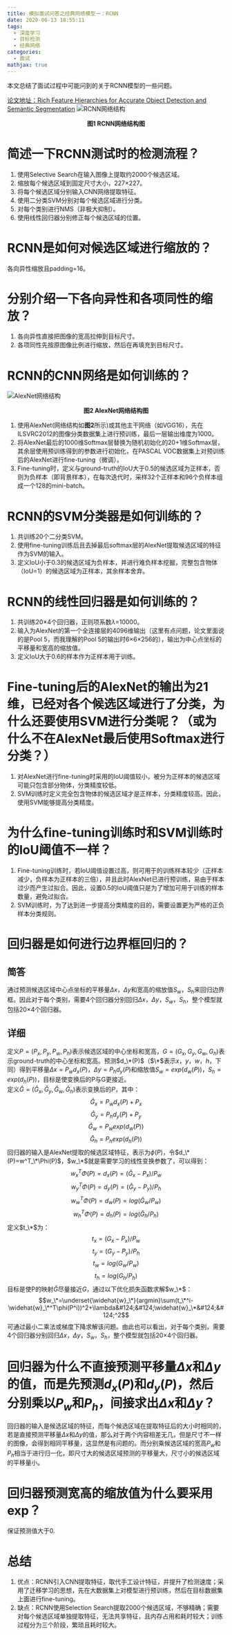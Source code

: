 ```yaml
---
title: 模拟面试问答之经典网络模型一：RCNN
date: 2020-06-13 18:55:11
tags:
  - 深度学习
  - 目标检测
  - 经典网络
categories:
  - 面试
mathjax: true
---
```


本文总结了面试过程中可能问到的关于RCNN模型的一些问题。

[论文地址：Rich Feature Hierarchies for Accurate Object Detection and Semantic Segmentation](https://arxiv.org/abs/1311.2524)
![RCNN网络结构](1.png)
<center><b>图1 RCNN网络结构图</b></center>

<!--more-->

# 简述一下RCNN测试时的检测流程？
1. 使用Selective Search在输入图像上提取约2000个候选区域。
2. 缩放每个候选区域到固定尺寸大小，227×227。
3. 将每个候选区域分别输入CNN网络提取特征。
4. 使用二分类SVM分别对每个候选区域进行分类。
5. 对每个类别进行NMS（非极大抑制）。
6. 使用线性回归器分别修正每个候选区域的位置。

# RCNN是如何对候选区域进行缩放的？
各向异性缩放且padding=16。

# 分别介绍一下各向异性和各项同性的缩放？
1. 各向异性直接把图像的宽高拉伸到目标尺寸。
2. 各项同性先按原图像比例进行缩放，然后在再填充到目标尺寸。

# RCNN的CNN网络是如何训练的？
![AlexNet网络结构](2.jpg)
<center><b>图2 AlexNet网络结构图</b></center>

1. 使用AlexNet(网络结构如**图2**所示)或其他主干网络（如VGG16），先在ILSVRC2012的图像分类数据集上进行预训练，最后一层输出维度为1000。
2. 将AlexNet最后的1000维Softmax层替换为随机初始化的20+1维Softmax层，其余层使用预训练得到的参数进行初始化，在PASCAL VOC数据集上对预训练后的AlexNet进行fine-tuning（微调）。
3. Fine-tuning时，定义与ground-truth的IoU大于0.5的候选区域为正样本，否则为负样本（即背景样本），在每次迭代时，采样32个正样本和96个负样本组成一个128的mini-batch。

# RCNN的SVM分类器是如何训练的？
1. 共训练20个二分类SVM。
2. 使用fine-tuning训练后且去掉最后softmax层的AlexNet提取候选区域的特征作为SVM的输入。
3. 定义IoU小于0.3的候选区域为负样本，并进行难负样本挖掘，完整包含物体（IoU=1）的候选区域为正样本，其余样本舍弃。

# RCNN的线性回归器是如何训练的？
1. 共训练20×4个回归器，正则项系数$\lambda$=10000。
2. 输入为AlexNet的第一个全连接层的4096维输出（这里有点问题，论文里面说的是Pool 5，而我理解的Pool 5的输出时6×6×256的），输出为中心点坐标的平移量和宽高的缩放值。
3. 定义IoU大于0.6的样本作为正样本用于训练。

# Fine-tuning后的AlexNet的输出为21维，已经对各个候选区域进行了分类，为什么还要使用SVM进行分类呢？（或为什么不在AlexNet最后使用Softmax进行分类？）
1. 对AlexNet进行fine-tuning时采用的IoU阈值较小，被分为正样本的候选区域可能只包含部分物体，分类精度较低。
2. SVM训练时定义完全包含物体的候选区域才是正样本，分类精度较高。因此，使用SVM能够提高分类精度。

# 为什么fine-tuning训练时和SVM训练时的IoU阈值不一样？
1. Fine-tuning训练时，若IoU阈值设置过高，则可用于的训练样本较少（正样本减少，负样本为正样本的三倍），并且此时AlexNet已进行预训练，易由于样本过少而产生过拟合。因此，设置0.5的IoU阈值只是为了增加可用于训练的样本数量，避免过拟合。  
2. SVM训练时，为了达到进一步提高分类精度的目的，需要设置更为严格的正负样本分类规则。

# 回归器是如何进行边界框回归的？
## 简答
通过预测候选区域中心点坐标的平移量$\Delta x$，$\Delta y$和宽高的缩放值$S_w$，$S_h$来回归边界框。因此对于每个类别，需要4个回归器分别回归$\Delta x$，$\Delta y$，$S_w$，$S_h$，整个模型就包括20×4个回归器。

## 详细
定义$P=(P_x,P_y,P_w,P_h)$表示候选区域的中心坐标和宽高，$G=(G_x,G_y,G_w,G_h)$表示ground-truth的中心坐标和宽高。预测$d_\*(P)$（$\*$表示$x$，$y$，$w$，$h$，下同）得到平移量$\Delta x=P_wd_x(P)$，$\Delta y=P_hd_y(P)$和缩放值$S_w=exp(d_w(P))$，$S_h=exp(d_h(P))$，目标是使变换后的P与G更接近。  
定义$\widehat{G}=(\widehat{G}_x,\widehat{G}_y,\widehat{G}_w,\widehat{G}_h)$表示变换后的$P$，其中：
$$\widehat{G}_x=P_wd_x(P)+P_x$$
$$\widehat{G}_y=P_hd_y(P)+P_y$$
$$\widehat{G}_w=P_wexp(d_w(P))$$
$$\widehat{G}_h=P_hexp(d_h(P))$$
回归器的输入是AlexNet提取的候选区域特征，表示为$\phi(P)$，令$d_\*(P)=w^T_\*\Phi(P)$，$w_\*$就是需要学习的线性变换参数了，可以得到：
$$w^T_x\Phi(P)=d_x(P)=(\widehat{G}_x-P_x)/P_w$$
$$w^T_y\Phi(P)=d_y(P)=(\widehat{G}_y-P_y)/P_h$$
$$w^T_w\Phi(P)=d_w(P)=log(\widehat{G}_w/P_w)$$
$$w^T_h\Phi(P)=d_h(P)=log(\widehat{G}_h/P_h)$$
定义$t_\*$为：
$$t_x=(G_x-P_x)/P_w$$
$$t_y=(G_y-P_y)/P_h$$
$$t_w=log(G_w/P_w)$$
$$t_h=log(G_h/P_h)$$
目标是使P的映射$\widehat{G}$尽量接近$G$，通过以下优化损失函数求解$w_\*$：
$$w_\*=\underset{\widehat{w}_\*}{argmin}\sum(t_\*^i-\widehat{w}_\*^T\phi(P^i))^2+\lambda&#124;&#124;\widehat{w}_\*&#124;&#124;^2$$
可通过最小二乘法或梯度下降求解该问题。由此也可以看出，对于每个类别，需要4个回归器分别回归$\Delta x$，$\Delta y$，$S_w$，$S_h$，整个模型就包括20×4个回归器。

# 回归器为什么不直接预测平移量$\Delta x$和$\Delta y$的值，而是先预测$d_x(P)$和$d_y(P)$，然后分别乘以$P_w$和$P_h$，间接求出$\Delta x$和$\Delta y$？
回归器的输入是候选区域的特征，而每个候选区域在提取特征后的大小时相同的，若是直接预测平移量$\Delta x$和$\Delta y$的值，那么对于两个内容相差无几，但是尺寸不一样的图像，会得到相同平移量，这显然是有问题的。而分别乘候选区域的宽高$P_w$和$P_h$相当于进行归一化，即尺寸大的候选区域预测的平移量大，尺寸小的候选区域的平移量小。

# 回归器预测宽高的缩放值为什么要采用exp？
保证预测值大于0.

# 总结
1. 优点：RCNN引入CNN提取特征，取代手工设计特征，并提升了检测速度；采用了迁移学习的思想，先在大数据集上对模型进行预训练，然后在目标数据集上面进行fine-tuning。
2. 缺点：RCNN使用Selection Search提取2000个候选区域，不够精确；需要对每个候选区域单独提取特征，无法共享特征，且内存占用和耗时较大；训练过程分为三个阶段，繁琐且耗时较大。